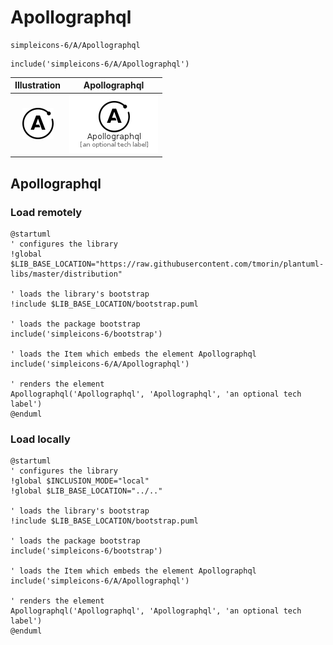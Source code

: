 # Apollographql


```text
simpleicons-6/A/Apollographql
```

```text
include('simpleicons-6/A/Apollographql')
```



| Illustration | Apollographql |
| :---: | :---: |
| ![illustration for Illustration](../../simpleicons-6/A/Apollographql.png) | ![illustration for Apollographql](../../simpleicons-6/A/Apollographql.Local.png) |




## Apollographql

### Load remotely
```plantuml
@startuml
' configures the library
!global $LIB_BASE_LOCATION="https://raw.githubusercontent.com/tmorin/plantuml-libs/master/distribution"

' loads the library's bootstrap
!include $LIB_BASE_LOCATION/bootstrap.puml

' loads the package bootstrap
include('simpleicons-6/bootstrap')

' loads the Item which embeds the element Apollographql
include('simpleicons-6/A/Apollographql')

' renders the element
Apollographql('Apollographql', 'Apollographql', 'an optional tech label')
@enduml
```

### Load locally
```plantuml
@startuml
' configures the library
!global $INCLUSION_MODE="local"
!global $LIB_BASE_LOCATION="../.."

' loads the library's bootstrap
!include $LIB_BASE_LOCATION/bootstrap.puml

' loads the package bootstrap
include('simpleicons-6/bootstrap')

' loads the Item which embeds the element Apollographql
include('simpleicons-6/A/Apollographql')

' renders the element
Apollographql('Apollographql', 'Apollographql', 'an optional tech label')
@enduml
```

